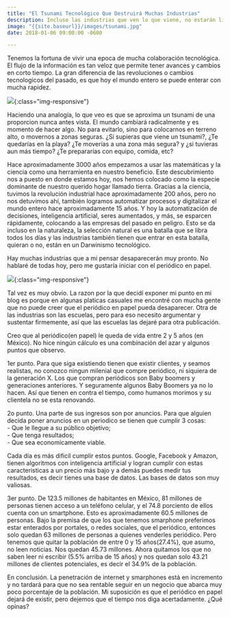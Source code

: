 ```yaml
---
title: "El Tsunami Tecnológico Que Destruirá Muchas Industrias"
description: Incluso las industrias que ven lo que viene, no estarán listas para el impacto.
image: "{{site.baseurl}}/images/tsunami.jpg"
date: 2018-01-06 09:00:00 -0600

---
```

<link rel="stylesheet" href="{{site.baseurl}}/css/blogposts.css">
<meta property="og:description" content="Incluso las industrias que ven lo que viene, no estarán listas para el impacto." />

Tenemos la fortuna de vivir una epoca de mucha colaboración tecnológica. El flujo de la información es tan veloz que permite tener avances y cambios en corto tiempo. 
La gran diferencia de las revoluciones o cambios tecnologicos del pasado, es que hoy el mundo entero se puede enterar con mucha rapidez. 

![]({{site.baseurl}}/images/tsunami.jpg){:class="img-responsive"}
 
Haciendo una analogía, lo que veo es que se aproxima un tsunami de una proporcion nunca antes vista. El mundo cambiará radicalmente y es momento de hacer algo. No para evitarlo, sino para colocarnos en terreno alto, o movernos a zonas seguras. ¿Si supieras que viene un tsunami?, ¿Te quedarías en la playa? ¿Te moverías a una zona más segura? y ¿si tuvieras aun más tiempo? ¿Te prepararías con equipo, comida, etc?



Hace aproximadamente 3000 años empezamos a usar las matemáticas y la ciencia como una herramienta en nuestro beneficio. Este descubrimiento nos a puesto en donde estamos hoy, nos hemos colocado como la especie dominante de nuestro querido hogar llamado tierra.
Gracias a la ciencia, tuvimos la revolución industrial hace aproximadamente 200 años, pero no nos detuvimos ahí, también logramos automatizar procesos y digitalizar el mundo entero hace aproximadamente 15 años. Y hoy la automatización de decisiones, inteligencia artificial, seres aumentados, y más, se esparcen rápidamente, colocando a las empresas del pasado en peligro. Esto se da incluso en la naturaleza, la selección natural es una batalla que se libra todos los días y las industrias también tienen que entrar en esta batalla, quieran o no, están en un Darwinismo tecnológico. 


Hay muchas industrias que a mi pensar desaparecerán muy pronto. No hablaré de todas hoy, pero me gustaría iniciar con el periódico en papel.

![]({{site.baseurl}}/images/newspaper.png){:class="img-responsive"}

Tal vez es muy obvio. La razon por la que decidí exponer mi punto en mi blog es porque en algunas platicas casuales me encontré con mucha gente que no puede creer que el periódico en papel pueda desaparecer. Otra de las industrias son las escuelas, pero para eso necesito argumentar y sustentar firmemente, así que las escuelas las dejaré para otra publicación.

Creo que al periódico(en papel) le queda de vida entre 2 y 5 años (en México). No hice ningún cálculo es una combinación del azar y algunos puntos que observo.
  
1er punto. Para que siga existiendo tienen que existir clientes, y seamos realistas, no conozco ningun milenial que compre periódico, ni siquiera de la generación X. Los que compran periódicos son Baby boomers y generaciones anteriores. Y seguramente algunos Baby Boomers ya no lo hacen. Así que tienen en contra el tiempo, como humanos morimos y su clientela no se esta renovando.

2o punto. Una parte de sus ingresos son por anuncios. Para que alguien decida poner anuncios en un periodico se tienen que cumplir 3 cosas: 
<br>	- Que le llegue a su público objetivo; 
<br>	- Que tenga resultados; 
<br>	- Que sea economicamente viable. 

Cada día es más dificil cumplir estos puntos. Google, Facebook y Amazon, tienen algoritmos con inteligencia artificial y logran cumplir con estas caracteristicas a un precio más bajo y a demás puedes medir tus resultados, es decir tienes una base de datos. Las bases de datos son muy valiosas.

3er punto. De 123.5 millones de habitantes en México, 81 millones de personas tienen acceso a un teléfono celular, y el 74.8 porciento de ellos cuenta con un smartphone. Esto es aproximadamente 60.5 millones de personas. Bajo la premisa de que los que tenemos smarphone preferimos estar enterados por portales, o redes sociales, que el periódico, entonces solo quedan 63 millones de personas a quienes venderles periódico. Pero tenemos que quitar la población de entre 0 y 15 años(27.4%), que asumo, no leen noticias. Nos quedan 45.73 millones. Ahora quitamos los que no saben leer ni escribir (5.5% arriba de 15 años) y nos quedan solo 43.21 millones de clientes potenciales, es decir el 34.9% de la población. 

En conclusión. La penetración de internet y smarphones está en incremento y no tardará para que no sea rentable seguir en un negocio que abarca muy poco porcentaje de la población.  Mi suposición es que el periódico en papel dejará de existir, pero dejemos que el tiempo nos diga acertadamente. ¿Qué opinas?



